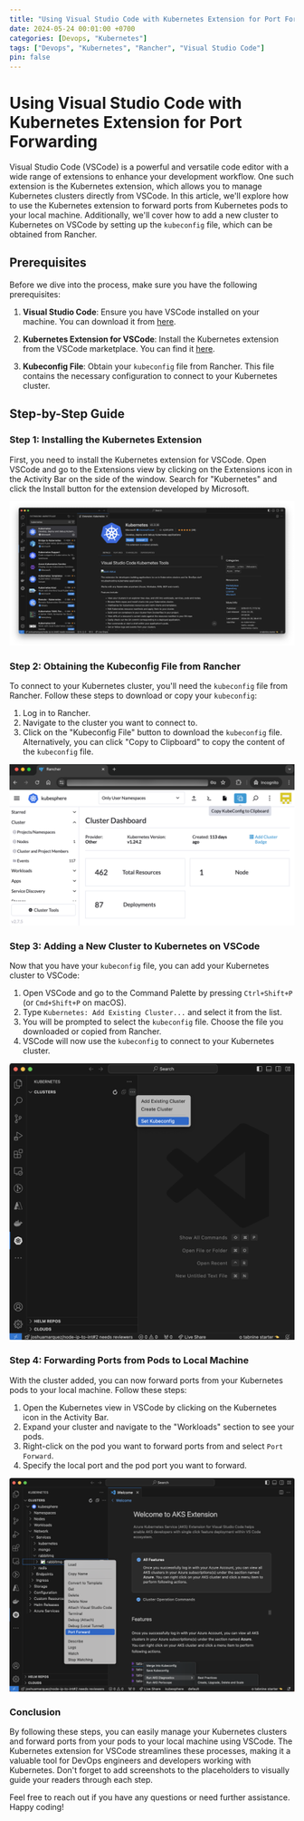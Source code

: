 ```yaml
---
title: "Using Visual Studio Code with Kubernetes Extension for Port Forwarding"
date: 2024-05-24 00:01:00 +0700
categories: [Devops, "Kubernetes"]
tags: ["Devops", "Kubernetes", "Rancher", "Visual Studio Code"]
pin: false
---
```


# Using Visual Studio Code with Kubernetes Extension for Port Forwarding

Visual Studio Code (VSCode) is a powerful and versatile code editor with a wide range of extensions to enhance your development workflow. One such extension is the Kubernetes extension, which allows you to manage Kubernetes clusters directly from VSCode. In this article, we'll explore how to use the Kubernetes extension to forward ports from Kubernetes pods to your local machine. Additionally, we'll cover how to add a new cluster to Kubernetes on VSCode by setting up the `kubeconfig` file, which can be obtained from Rancher.

## Prerequisites

Before we dive into the process, make sure you have the following prerequisites:

1. **Visual Studio Code**: Ensure you have VSCode installed on your machine. You can download it from [here](https://code.visualstudio.com/).

2. **Kubernetes Extension for VSCode**: Install the Kubernetes extension from the VSCode marketplace. You can find it [here](https://marketplace.visualstudio.com/items?itemName=ms-kubernetes-tools.vscode-kubernetes-tools).

3. **Kubeconfig File**: Obtain your `kubeconfig` file from Rancher. This file contains the necessary configuration to connect to your Kubernetes cluster.

## Step-by-Step Guide

### Step 1: Installing the Kubernetes Extension

First, you need to install the Kubernetes extension for VSCode. Open VSCode and go to the Extensions view by clicking on the Extensions icon in the Activity Bar on the side of the window. Search for "Kubernetes" and click the Install button for the extension developed by Microsoft.

![alt text](</assets/img/Screenshot 2024-05-24 at 20.22.40.png>)


### Step 2: Obtaining the Kubeconfig File from Rancher

To connect to your Kubernetes cluster, you'll need the `kubeconfig` file from Rancher. Follow these steps to download or copy your `kubeconfig`:

1. Log in to Rancher.
2. Navigate to the cluster you want to connect to.
3. Click on the "Kubeconfig File" button to download the `kubeconfig` file. Alternatively, you can click "Copy to Clipboard" to copy the content of the `kubeconfig` file.

![alt text](</assets/img/Screenshot 2024-05-24 at 20.34.18.png>)

### Step 3: Adding a New Cluster to Kubernetes on VSCode

Now that you have your `kubeconfig` file, you can add your Kubernetes cluster to VSCode:

1. Open VSCode and go to the Command Palette by pressing `Ctrl+Shift+P` (or `Cmd+Shift+P` on macOS).
2. Type `Kubernetes: Add Existing Cluster...` and select it from the list.
3. You will be prompted to select the `kubeconfig` file. Choose the file you downloaded or copied from Rancher.
4. VSCode will now use the `kubeconfig` to connect to your Kubernetes cluster.

![alt text](</assets/img/Screenshot 2024-05-24 at 20.25.21.png>)

### Step 4: Forwarding Ports from Pods to Local Machine

With the cluster added, you can now forward ports from your Kubernetes pods to your local machine. Follow these steps:

1. Open the Kubernetes view in VSCode by clicking on the Kubernetes icon in the Activity Bar.
2. Expand your cluster and navigate to the "Workloads" section to see your pods.
3. Right-click on the pod you want to forward ports from and select `Port Forward`.
4. Specify the local port and the pod port you want to forward.

![alt text](</assets/img/Screenshot 2024-05-24 at 20.27.09.png>)

### Conclusion

By following these steps, you can easily manage your Kubernetes clusters and forward ports from your pods to your local machine using VSCode. The Kubernetes extension for VSCode streamlines these processes, making it a valuable tool for DevOps engineers and developers working with Kubernetes. Don't forget to add screenshots to the placeholders to visually guide your readers through each step.

Feel free to reach out if you have any questions or need further assistance. Happy coding!
